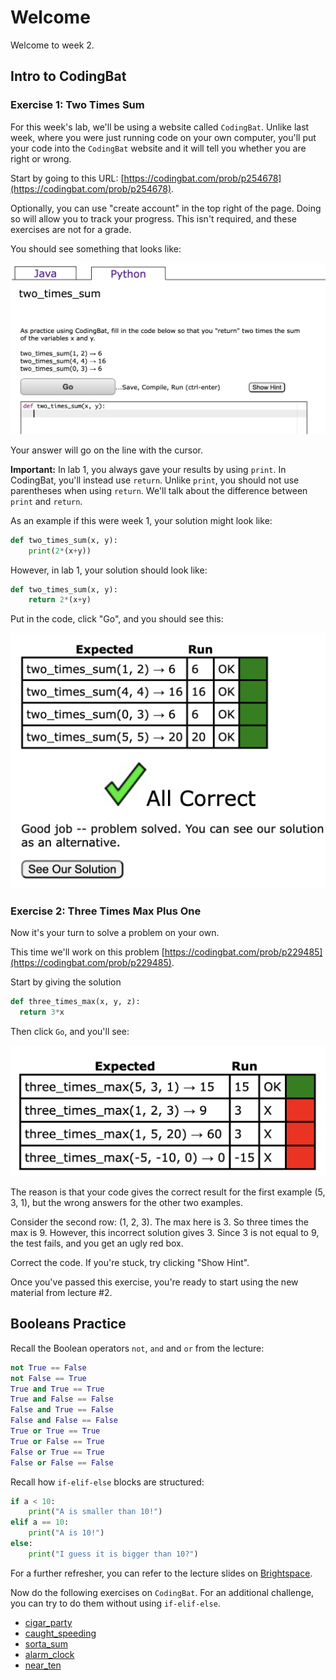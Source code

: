 # Welcome

Welcome to week 2.

## Intro to CodingBat

### Exercise 1: Two Times Sum

For this week's lab, we'll be using a website called `CodingBat`. Unlike last week, where you were just running code on your own computer, you'll put your code into the `CodingBat` website and it will tell you whether you are right or wrong.

Start by going to this URL: [https://codingbat.com/prob/p254678](https://codingbat.com/prob/p254678).

Optionally, you can use "create account" in the top right of the page. Doing so will allow you to track your progress. This isn't required, and these exercises are not for a grade.

You should see something that looks like:

![/assets/images/lab-2-first-problem.png](/assets/images/lab-2-first-problem.png)

Your answer will go on the line with the cursor.

**Important:** In lab 1, you always gave your results by using `print`. In CodingBat, you'll instead use `return`. Unlike `print`, you should not use parentheses when using `return`. We'll talk about the difference between `print` and `return`.

As an example if this were week 1, your solution might look like:

```python
def two_times_sum(x, y):
	print(2*(x+y))
```

However, in lab 1, your solution should look like:

```python
def two_times_sum(x, y):
	return 2*(x+y)
```

Put in the code, click "Go", and you should see this:

![/assets/images/lab-2-first-problem-solved.png](/assets/images/lab-2-first-problem-solved.png)

### Exercise 2: Three Times Max Plus One

Now it's your turn to solve a problem on your own.

This time we'll work on this problem [https://codingbat.com/prob/p229485](https://codingbat.com/prob/p229485).

Start by giving the solution

```python
def three_times_max(x, y, z):
  return 3*x
```

Then click `Go`, and you'll see: 

![/assets/images/lab-2-second-problem.png](/assets/images/lab-2-second-problem.png)

The reason is that your code gives the correct result for the first example (5, 3, 1), but the wrong answers for the other two examples. 

Consider the second row: (1, 2, 3). The max here is 3. So three times the max is 9. However, this incorrect solution gives 3. Since 3 is not equal to 9, the test fails, and you get an ugly red box.

Correct the code. If you're stuck, try clicking "Show Hint".

Once you've passed this exercise, you're ready to start using the new material from lecture #2. 

## Booleans Practice

Recall the Boolean operators `not`, `and` and `or` from the lecture:
```python
not True == False
not False == True
True and True == True
True and False == False
False and True == False
False and False == False
True or True == True
True or False == True
False or True == True
False or False == False
```

Recall how `if-elif-else` blocks are structured:
```python
if a < 10:
	print("A is smaller than 10!")
elif a == 10:
	print("A is 10!")
else:
	print("I guess it is bigger than 10?")
```

For a further refresher, you can refer to the lecture slides on [Brightspace](https://brightspace.universiteitleiden.nl/d2l/le/lessons/240322/topics/2628793).

Now do the following exercises on `CodingBat`. For an additional challenge, you can try to do them without using `if-elif-else`.

- [cigar_party](https://codingbat.com/prob/p195669)
- [caught_speeding](https://codingbat.com/prob/p137202)
- [sorta_sum](https://codingbat.com/prob/p116620)
- [alarm_clock](https://codingbat.com/prob/p119867)
- [near_ten](https://codingbat.com/prob/p165321)
